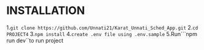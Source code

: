 # INSTALLATION

1.````git clone https://github.com/Unnati21/Karat_Unnati_Sched_App.git````
2.````cd PROJECT4````
3.````npm install````
4.````create .env file using .env.sample````
5.Run```npm run dev``to run project